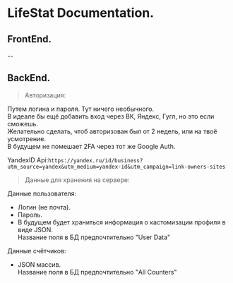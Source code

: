 # LifeStat Documentation.

## FrontEnd.

--

## BackEnd.

> Авторизация:

Путем логина и пароля. Тут ничего необычного.  
В идеале бы ещё добавить вход через ВК, Яндекс, Гугл, но это если сможешь.  
Желательно сделать, чтоб авторизован был от 2 недель, или на твоё усмотрение.  
В будущем не помешает 2FA через тот же Google Auth.

YandexID Api:`https://yandex.ru/id/business?utm_source=yandex&utm_medium=yandex-id&utm_campaign=link-owners-sites`

> Данные для хранения на сервере:

Данные пользователя:

- Логин (не почта).
- Пароль.
- В будущем будет храниться информация о кастомизации профиля в виде JSON.  
  Название поля в БД предпочтительно "User Data"

Данные счётчиков:

- JSON массив.  
  Название поля в БД предпочтительно "All Counters"
